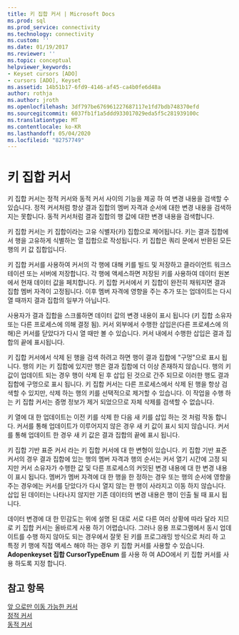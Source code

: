 ```yaml
---
title: 키 집합 커서 | Microsoft Docs
ms.prod: sql
ms.prod_service: connectivity
ms.technology: connectivity
ms.custom: ''
ms.date: 01/19/2017
ms.reviewer: ''
ms.topic: conceptual
helpviewer_keywords:
- Keyset cursors [ADO]
- cursors [ADO], Keyset
ms.assetid: 14b51b17-6fd9-4146-af45-ca4b0fe6d48a
author: rothja
ms.author: jroth
ms.openlocfilehash: 3df797be676961227687117e1fd7bdb748370efd
ms.sourcegitcommit: 6037fb1f1a5ddd933017029eda5f5c281939100c
ms.translationtype: MT
ms.contentlocale: ko-KR
ms.lasthandoff: 05/04/2020
ms.locfileid: "82757749"
---
```

# <a name="keyset-cursors"></a>키 집합 커서
키 집합 커서는 정적 커서와 동적 커서 사이의 기능을 제공 하 여 변경 내용을 검색할 수 있습니다. 정적 커서처럼 항상 결과 집합의 멤버 자격과 순서에 대한 변경 내용을 검색하지는 못합니다. 동적 커서처럼 결과 집합의 행 값에 대한 변경 내용을 검색합니다.  
  
 키 집합 커서는 키 집합이라는 고유 식별자(키) 집합으로 제어됩니다. 키는 결과 집합에서 행을 고유하게 식별하는 열 집합으로 작성됩니다. 키 집합은 쿼리 문에서 반환된 모든 행의 키 값 집합입니다.  
  
 키 집합 커서를 사용하여 커서의 각 행에 대해 키를 빌드 및 저장하고 클라이언트 워크스테이션 또는 서버에 저장합니다. 각 행에 액세스하면 저장된 키를 사용하여 데이터 원본에서 현재 데이터 값을 페치합니다. 키 집합 커서에서 키 집합이 완전히 채워지면 결과 집합 멤버 자격이 고정됩니다. 이후 멤버 자격에 영향을 주는 추가 또는 업데이트는 다시 열 때까지 결과 집합의 일부가 아닙니다.  
  
 사용자가 결과 집합을 스크롤하면 데이터 값의 변경 내용이 표시 됩니다 (키 집합 소유자 또는 다른 프로세스에 의해 결정 됨). 커서 외부에서 수행한 삽입은(다른 프로세스에 의해)은 커서를 닫았다가 다시 열 때만 볼 수 있습니다. 커서 내에서 수행한 삽입은 결과 집합의 끝에 표시됩니다.  
  
 키 집합 커서에서 삭제 된 행을 검색 하려고 하면 행이 결과 집합에 "구멍"으로 표시 됩니다. 행의 키는 키 집합에 있지만 행은 결과 집합에 더 이상 존재하지 않습니다. 행의 키 값이 업데이트 되는 경우 행이 삭제 된 후 삽입 된 것으로 간주 되므로 이러한 행도 결과 집합에 구멍으로 표시 됩니다. 키 집합 커서는 다른 프로세스에서 삭제 된 행을 항상 검색할 수 있지만, 삭제 하는 행의 키를 선택적으로 제거할 수 있습니다. 이 작업을 수행 하는 키 집합 커서는 증명 정보가 제거 되었으므로 자체 삭제를 검색할 수 없습니다.  
  
 키 열에 대 한 업데이트는 이전 키를 삭제 한 다음 새 키를 삽입 하는 것 처럼 작동 합니다. 커서를 통해 업데이트가 이루어지지 않은 경우 새 키 값이 표시 되지 않습니다. 커서를 통해 업데이트 한 경우 새 키 값은 결과 집합의 끝에 표시 됩니다.  
  
 키 집합 기반 표준 커서 라는 키 집합 커서에 대 한 변형이 있습니다. 키 집합 기반 표준 커서의 경우 결과 집합에 있는 행의 멤버 자격과 행의 순서는 커서 열기 시간에 고정 되지만 커서 소유자가 수행한 값 및 다른 프로세스의 커밋된 변경 내용에 대 한 변경 내용이 표시 됩니다. 멤버가 멤버 자격에 대 한 행을 한 정하는 경우 또는 행의 순서에 영향을 주는 경우에는 커서를 닫았다가 다시 열지 않는 한 행이 사라지고 이동 하지 않습니다. 삽입 된 데이터는 나타나지 않지만 기존 데이터의 변경 내용은 행이 인출 될 때 표시 됩니다.  
  
 데이터 변경에 대 한 민감도는 위에 설명 된 대로 서로 다른 여러 상황에 따라 달라 지므로 키 집합 커서는 올바르게 사용 하기 어렵습니다. 그러나 응용 프로그램에서 동시 업데이트를 수행 하지 않아도 되는 경우에서 잘못 된 키를 프로그래밍 방식으로 처리 하 고 특정 키 행에 직접 액세스 해야 하는 경우 키 집합 커서를 사용할 수 있습니다. **Adopenkeyset 집합 CursorTypeEnum** 를 사용 하 여 ADO에서 키 집합 커서를 사용 하도록 지정 합니다.  
  
## <a name="see-also"></a>참고 항목  
 [앞 으로만 이동 가능한 커서](../../../ado/guide/data/forward-only-cursors.md)   
 [정적 커서](../../../ado/guide/data/static-cursors.md)   
 [동적 커서](../../../ado/guide/data/dynamic-cursors.md)
